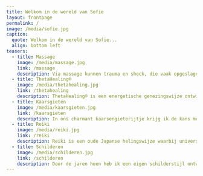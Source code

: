```yaml
---
title: Welkom in de wereld van Sofie
layout: frontpage
permalink: /
image: /media/sofie.jpg
caption:
  quote: Welkom in de wereld van Sofie...
  align: bottom left
teasers:
  - title: Massage
    image: /media/massage.jpg
    link: /massage
    description: Via massage kunnen trauma en shock, die vaak opgeslagen liggen in de huid, losgelaten worden. Spanningen die zich vastzetten in de spieren kunnen met behulp van massage losgemaakt en afgevoerd worden.
  - title: ThetaHealing®
    image: /media/thetahealing.jpg
    link: /thetahealing
    description: ThetaHealing® is een energetische genezingswijze ontwikkeld door Vianna Stibal. Met behulp van deze techniek kunnen we ons bewust worden van overtuigingen, die ons beperken en tegenhouden in wat we willen bereiken in het leven.
  - title: Kaarsgieten
    image: /media/kaarsgieten.jpg
    link: /kaarsgieten
    description: In ons charmant kaarsengieterijtje krijg ik de kans me op een speelse, creatieve en spontane manier te uiten in het kaarsvervaardigingsproces. Niks moet, alles kan en mag! Ben je op zoek naar een origineel geschenkje? Neem een kijkje in het kaarsenaanbod... !
  - title: Reiki
    image: /media/reiki.jpg
    link: /reiki
    description: Reiki is een oude Japanse helingswijze waarbij universele levensenergie via de heler wordt overgedragen op de cliënt.
  - title: Schilderen
    image: /media/schilderen.jpg
    link: /schilderen
    description: Door de jaren heen heb ik een eigen schilderstijl ontwikkeld. De portretten die je in de gallerij kan bekijken, zijn een goede weergave van mijn huidige schildervorm. Ik maak gebruik van olieverf.
---
```

